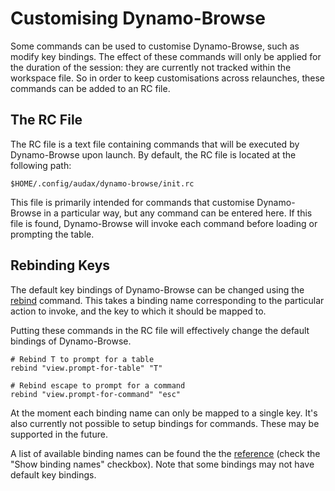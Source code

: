 # Customising Dynamo-Browse

Some commands can be used to customise Dynamo-Browse, such as modify key bindings.
The effect of these commands will only be applied for the duration of the session: they are currently not
tracked within the workspace file.  So in order to keep customisations across relaunches, these commands
can be added to an RC file.

## The RC File

The RC file is a text file containing commands that will be executed by Dynamo-Browse upon launch.
By default, the RC file is located at the following path:

```
$HOME/.config/audax/dynamo-browse/init.rc
```

This file is primarily intended for commands that customise Dynamo-Browse in a particular way, but any
command can be entered here.  If this file is found, Dynamo-Browse will invoke each command before loading
or prompting the table.

## Rebinding Keys

The default key bindings of Dynamo-Browse can be changed using the [rebind](/docs/reference/commands#rebind) command.  This takes
a binding name corresponding to the particular action to invoke, and the key
to which it should be mapped to.

Putting these commands in the RC file will effectively change the default bindings of Dynamo-Browse.

```
# Rebind T to prompt for a table
rebind "view.prompt-for-table" "T"

# Rebind escape to prompt for a command
rebind "view.prompt-for-command" "esc"
```

At the moment each binding name can only be mapped to a single key.  It's also currently not possible
to setup bindings for commands.  These may be supported in the future.

A list of available binding names can be found the the [reference](/docs/reference/key-bindings)
(check the "Show binding names" checkbox).  Note that some bindings may not have default key bindings.